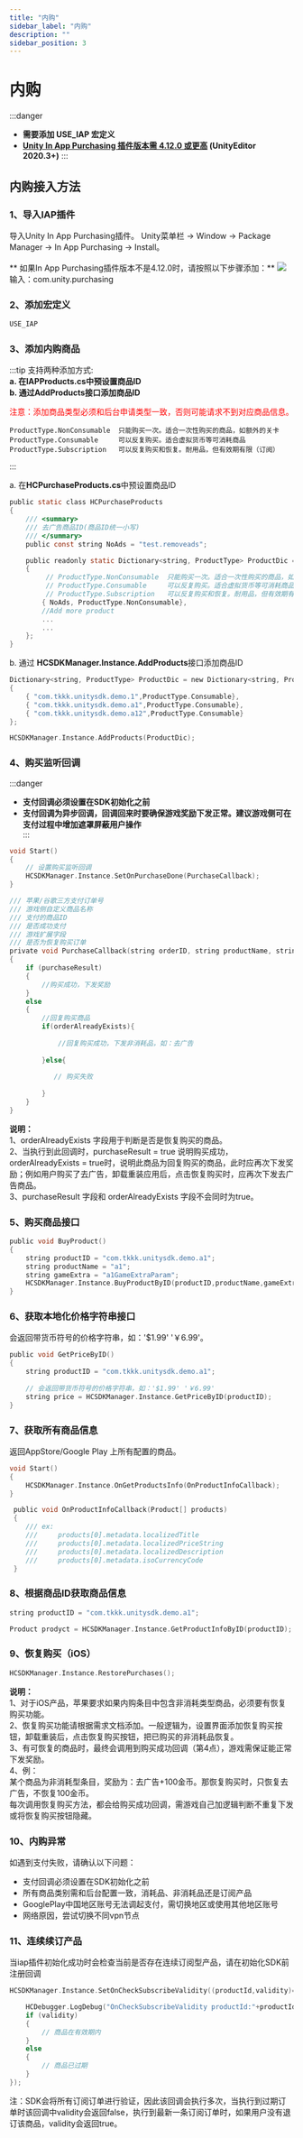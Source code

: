 ```yaml
---
title: "内购"
sidebar_label: "内购"
description: ""
sidebar_position: 3
---
```


# 内购 
:::danger
 - **需要添加 USE_IAP 宏定义**   
 - **[Unity In App Purchasing 插件版本需 4.12.0 或更高](https://docs.unity3d.com/Packages/com.unity.purchasing@4.9/manual/StoresSupported.html) (UnityEditor 2020.3+)**
:::
## 内购接入方法
### 1、导入IAP插件
导入Unity In App Purchasing插件。
Unity菜单栏 -> Window -> Package Manager -> In App Purchasing -> Install。<br/><br/>
** 如果In App Purchasing插件版本不是4.12.0时，请按照以下步骤添加：**
![](/img/HCSDK/image37.png) <br/>
输入：com.unity.purchasing 

### 2、添加宏定义
```c
USE_IAP 
```

### 3、添加内购商品
:::tip
  支持两种添加方式:       
  **a. 在IAPProducts.cs中预设置商品ID**         
  **b. 通过AddProducts接口添加商品ID**
  
  <font color="ff0000"> 注意：添加商品类型必须和后台申请类型一致，否则可能请求不到对应商品信息。</font> <br/>
 
    ProductType.NonConsumable  只能购买一次。适合一次性购买的商品，如额外的关卡
    ProductType.Consumable     可以反复购买。适合虚拟货币等可消耗商品
    ProductType.Subscription   可以反复购买和恢复。耐用品，但有效期有限（订阅）

:::

a. 在**HCPurchaseProducts.cs**中预设置商品ID
```c
public static class HCPurchaseProducts
{
    /// <summary>
    /// 去广告商品ID(商品ID统一小写)
    /// </summary>
    public const string NoAds = "test.removeads";

    public readonly static Dictionary<string, ProductType> ProductDic = new Dictionary<string, ProductType>()
    {    
         // ProductType.NonConsumable  只能购买一次。适合一次性购买的商品，如额外的关卡
         // ProductType.Consumable     可以反复购买。适合虚拟货币等可消耗商品
         // ProductType.Subscription   可以反复购买和恢复。耐用品，但有效期有限（订阅）
        { NoAds, ProductType.NonConsumable},
        //Add more product
        ...
        ...
    };
}
```

b. 通过 **HCSDKManager.Instance.AddProducts**接口添加商品ID 
```c
Dictionary<string, ProductType> ProductDic = new Dictionary<string, ProductType>()
{
    { "com.tkkk.unitysdk.demo.1",ProductType.Consumable},
    { "com.tkkk.unitysdk.demo.a1",ProductType.Consumable},
    { "com.tkkk.unitysdk.demo.a12",ProductType.Consumable}
};

HCSDKManager.Instance.AddProducts(ProductDic);
```

### 4、购买监听回调
:::danger
 - **支付回调必须设置在SDK初始化之前**
 - **支付回调为异步回调，回调回来时要确保游戏奖励下发正常。建议游戏侧可在支付过程中增加遮罩屏蔽用户操作**   
:::

```c
void Start()
{
    // 设置购买监听回调
    HCSDKManager.Instance.SetOnPurchaseDone(PurchaseCallback);
}

/// 苹果/谷歌三方支付订单号
/// 游戏侧自定义商品名称
/// 支付的商品ID
/// 是否成功支付
/// 游戏扩展字段
/// 是否为恢复购买订单
private void PurchaseCallback(string orderID, string productName, string productID, bool purchaseResult, string gameExtra,bool orderAlreadyExists)
{
    if (purchaseResult)
    {
        //购买成功，下发奖励
    }
    else
    {
        //回复购买商品
        if(orderAlreadyExists){
        
            //回复购买成功，下发非消耗品，如：去广告
        
        }else{
        
           // 购买失败
        
        }
    }
}
```
**说明：** <br/>
1、orderAlreadyExists 字段用于判断是否是恢复购买的商品。<br/>2、当执行到此回调时，purchaseResult = true 说明购买成功，orderAlreadyExists = true时，说明此商品为回复购买的商品，此时应再次下发奖励；例如用户购买了去广告，卸载重装应用后，点击恢复购买时，应再次下发去广告商品。<br/>3、purchaseResult 字段和 orderAlreadyExists 字段不会同时为true。

### 5、购买商品接口
```c 
public void BuyProduct()
{
    string productID = "com.tkkk.unitysdk.demo.a1";
    string productName = "a1";
    string gameExtra = "a1GameExtraParam";
    HCSDKManager.Instance.BuyProductByID(productID,productName,gameExtra);
}
```

### 6、获取本地化价格字符串接口
会返回带货币符号的价格字符串，如：'$1.99' '￥6.99'。
```c
public void GetPriceByID()
{
    string productID = "com.tkkk.unitysdk.demo.a1";
   
    // 会返回带货币符号的价格字符串，如：'$1.99' '￥6.99'
    string price = HCSDKManager.Instance.GetPriceByID(productID);
}
```


### 7、获取所有商品信息
返回AppStore/Google Play 上所有配置的商品。
```c
void Start()
{
    HCSDKManager.Instance.OnGetProductsInfo(OnProductInfoCallback);
}

 public void OnProductInfoCallback(Product[] products)
 {
    /// ex:
    ///     products[0].metadata.localizedTitle
    ///     products[0].metadata.localizedPriceString
    ///     products[0].metadata.localizedDescription
    ///     products[0].metadata.isoCurrencyCode
 } 
```

### 8、根据商品ID获取商品信息
```c
string productID = "com.tkkk.unitysdk.demo.a1";

Product prodyct = HCSDKManager.Instance.GetProductInfoByID(productID);
```

### 9、恢复购买（iOS）
```c
HCSDKManager.Instance.RestorePurchases();
```
**说明：**<br/>
1、对于iOS产品，苹果要求如果内购条目中包含非消耗类型商品，必须要有恢复购买功能。<br/>
2、恢复购买功能请根据需求文档添加。一般逻辑为，设置界面添加恢复购买按钮，卸载重装后，点击恢复购买按钮，把已购买的非消耗品恢复。<br/>
3、有可恢复的商品时，最终会调用到购买成功回调（第4点），游戏需保证能正常下发奖励。<br/>
4、例：<br/>
某个商品为非消耗型条目，奖励为：去广告+100金币。那恢复购买时，只恢复去广告，不恢复100金币。<br/>
每次调用恢复购买方法，都会给购买成功回调，需游戏自己加逻辑判断不重复下发或将恢复购买按钮隐藏。<br/>

### 10、内购异常
如遇到支付失败，请确认以下问题：
- 支付回调必须设置在SDK初始化之前
- 所有商品类别需和后台配置一致，消耗品、非消耗品还是订阅产品
- GooglePlay中国地区账号无法调起支付，需切换地区或使用其他地区账号
- 网络原因，尝试切换不同vpn节点

### 11、连续续订产品
当iap插件初始化成功时会检查当前是否存在连续订阅型产品，请在初始化SDK前注册回调

```c
HCSDKManager.Instance.SetOnCheckSubscribeValidity((productId,validity)=>{

    HCDebugger.LogDebug("OnCheckSubscribeValidity productId:"+productId+ " validity"+ validity);
    if (validity)
    {
        // 商品在有效期内
    }
    else
    {
        // 商品已过期
    }
});
```
注：SDK会将所有订阅订单进行验证，因此该回调会执行多次，当执行到过期订单时该回调中validity会返回false，执行到最新一条订阅订单时，如果用户没有退订该商品，validity会返回true。
